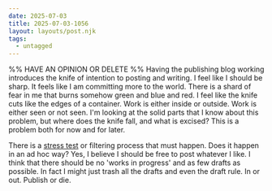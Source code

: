 ```yaml
---
date: 2025-07-03
title: 2025-07-03-1056
layout: layouts/post.njk
tags:
  - untagged
---
```

%%
HAVE AN OPINION OR DELETE
%%
Having the publishing blog working introduces the knife of intention to posting and writing. I feel like I should be sharp. It feels like I am committing more to the world. There is a shard of fear in me that burns somehow green and blue and red. I feel like the knife cuts like the edges of a container. Work is either inside or outside. Work is either seen or not seen. I'm looking at the solid parts that I know about this problem, but where does the knife fall, and what is excised? This is a problem both for now and for later.

There is a [stress test](stress%20test.md) or filtering process that must happen. 
Does it happen in an ad hoc way? Yes, I believe I should be free to post whatever I like. I think that there should be no 'works in progress' and as few drafts as possible.
In fact I might just trash all the drafts and even the draft rule. In or out. Publish or die.